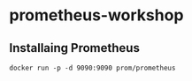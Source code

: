 # prometheus-workshop

## Installaing Prometheus

``` shell
docker run -p -d 9090:9090 prom/prometheus
```
